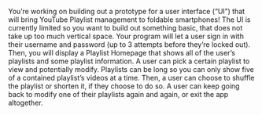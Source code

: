 You’re working on building out a prototype for a user interface (“UI”) that
will bring YouTube Playlist management to foldable smartphones! The UI is
currently limited so you want to build out something basic, that does not take
up too much vertical space.
Your program will let a user sign in with their username and password (up to 3
attempts before they’re locked out). Then, you will display a Playlist Homepage
that shows all of the user’s playlists and some playlist information.
A user can pick a certain playlist to view and potentially modify. Playlists can
be long so you can only show five of a contained playlist’s videos at a time.
Then, a user can choose to shuffle the playlist or shorten it, if they choose to do
so.
A user can keep going back to modify one of their playlists again and again, or
exit the app altogether.
